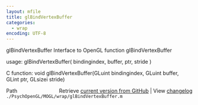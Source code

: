 ```yaml
---
layout: mfile
title: glBindVertexBuffer
categories:
  - wrap
encoding: UTF-8
---
```


glBindVertexBuffer  Interface to OpenGL function glBindVertexBuffer

usage:  glBindVertexBuffer\( bindingindex, buffer, ptr, stride \)

C function:  void glBindVertexBuffer\(GLuint bindingindex, GLuint buffer, GLint ptr, GLsizei stride\)


<div class="code_header" style="text-align:right;">
  <span style="float:left;">Path&nbsp;&nbsp;</span> <span class="counter">Retrieve <a href=
  "https://raw.github.com/Psychtoolbox-3/Psychtoolbox-3/beta/./PsychOpenGL/MOGL/wrap/glBindVertexBuffer.m">current version from GitHub</a> | View <a href=
  "https://github.com/Psychtoolbox-3/Psychtoolbox-3/commits/beta/./PsychOpenGL/MOGL/wrap/glBindVertexBuffer.m">changelog</a></span>
</div>
<div class="code">
  <code>./PsychOpenGL/MOGL/wrap/glBindVertexBuffer.m</code>
</div>

